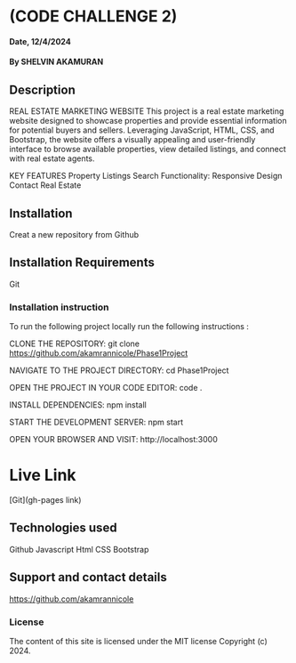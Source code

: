 # (CODE CHALLENGE 2)

#### Date, 12/4/2024

#### By SHELVIN AKAMURAN

## Description
REAL ESTATE MARKETING WEBSITE
This project is a real estate marketing website designed to showcase properties and provide essential information for potential buyers and sellers. Leveraging JavaScript, HTML, CSS, and Bootstrap, the website offers a visually appealing and user-friendly interface to browse available properties, view detailed listings, and connect with real estate agents.

KEY FEATURES
Property Listings 
Search Functionality:
Responsive Design
Contact Real Estate

## Installation
Creat a new repository from Github 

## Installation Requirements
Git

### Installation instruction
To run the following project locally run the following instructions :

CLONE THE REPOSITORY:
git clone https://github.com/akamrannicole/Phase1Project

NAVIGATE TO THE PROJECT DIRECTORY:
cd Phase1Project

OPEN THE PROJECT IN YOUR CODE EDITOR:
code .

INSTALL DEPENDENCIES:
npm install

START THE DEVELOPMENT SERVER:
npm start 

OPEN YOUR BROWSER AND VISIT:
http://localhost:3000

# Live Link
[Git](gh-pages link)

## Technologies used
Github
Javascript
Html
CSS
Bootstrap

## Support and contact details
https://github.com/akamrannicole

### License
The content of this site is licensed under the MIT license
Copyright (c) 2024.